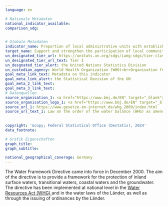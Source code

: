 ```yaml
---
language: en    

# Nationale Metadaten    
national_indicator_available:     
comparison_sdg:     
    

# Globale Metadaten    
indicator_name: Proportion of local administrative units with established and operational policies and procedures for participation of local communities in water and sanitation management    
target_name: Support and strengthen the participation of local communities in improving water and sanitation management    
un_designated_tier_url: https://unstats.un.org/sdgs/iaeg-sdgs/tier-classification/    
un_designated_tier_url_text: Tier I    
un_desgnated_tier_alert: the United Nations Statistics Division    
un_custodian_agency: World Health Organization (WHO)<br>Organisation for Economic Co-operation and Development (OECD)    
goal_meta_link_text: Metadata on this indicator    
goal_meta_link_alert: the Statistical Devision of the UN    
goal_meta_2_link_text:     
goal_meta_3_link_text:         
# Datenquellen
source_organisation_1: <a href="https://www.bmj.de/EN" target="_blank"> Federal Ministry of Justice and the Federal Office of Justice </a>
source_organisation_logo_1: <a href="https://www.bmj.de/EN" target="_blank"><img src="https://sdg-indikatoren.de/public/OrgImgEn/bmj.png" alt="Logo bmj" style="height:60px; width:148px"/></a>
source_url_1: https://www.gesetze-im-internet.de/whg_2009/index.html
source_url_text_1: Law on the order of the water balance (WHG) as amended (only available in German)
    
    
copyright: '&copy; Federal Statistical Office (Destatis), 2024'    
data_footnote:     

# Grafik Eigenschaften    
graph_title: 
graph_subtitle:     

national_geographical_coverage: Germany    
---
```



The Water Framework Directive came into force in December 2000. The aim of the directive is to provide a framework for the protection of inland surface waters, transitional waters, coastal waters and the groundwater. The directive has been implemented at national level in the <a href="https://www.gesetze-im-internet.de/whg_2009/index.html" target="_blank" onclick="return confirm_alert('the Federal Ministry of Justice','En');">Water Resources Act (WHG) </a> and in the water laws of the Länder, as well as through the issuing of ordinances by the Länder.